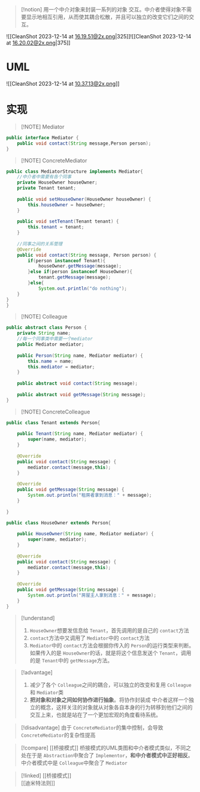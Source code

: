 
> [!notion] 
> 用一个中介对象来封装一系列的对象 交互。中介者使得对象不需要显示地相互引用，从而使其耦合松散，并且可以独立的改变它们之间的交互。

![[CleanShot 2023-12-14 at 16.19.51@2x.png|325]]![[CleanShot 2023-12-14 at 16.20.02@2x.png|375]]
# UML
![[CleanShot 2023-12-14 at 10.37.13@2x.png]]


# 实现

> [!NOTE] Mediator

```java
public interface Mediator {  
	public void contact(String message,Person person);  
}
```
> [!NOTE] ConcreteMediator
```java
public class MediatorStructure implements Mediator{  
	//中介者中需要有各个同事  
	private HouseOwner houseOwner;  
	private Tenant tenant;  
	  
	public void setHouseOwner(HouseOwner houseOwner) {  
		this.houseOwner = houseOwner;  
	}  
	  
	public void setTenant(Tenant tenant) {  
		this.tenant = tenant;  
	}  
	  
	//同事之间的关系管理  
	@Override  
	public void contact(String message, Person person) {  
		if(person instanceof Tenant){  
			houseOwner.getMessage(message);  
		}else if(person instanceof HouseOwner){  
			tenant.getMessage(message);  
		}else{  
			System.out.println("do nothing");  
	}  
}  
}

```


> [!NOTE] Colleague
```java
public abstract class Person {  
	private String name;  
	//每一个同事类中需要一个mediator  
	public Mediator mediator;  
	  
	public Person(String name, Mediator mediator) {  
		this.name = name;  
		this.mediator = mediator;  
	}  
	  
	public abstract void contact(String message);  
	  
	public abstract void getMessage(String message);  
}
```

> [!NOTE] ConcreteColleague
```java
public class Tenant extends Person{  
  
	public Tenant(String name, Mediator mediator) {  
		super(name, mediator);  
	}  
	  
	@Override  
	public void contact(String message) {  
		mediator.contact(message,this);  
	}  
	  
	@Override  
	public void getMessage(String message) {  
		System.out.println("租房者拿到消息：" + message);  
	}  
  
}

```

```java
public class HouseOwner extends Person{  
  
	public HouseOwner(String name, Mediator mediator) {  
		super(name, mediator);  
	}  
	  
	@Override  
	public void contact(String message) {  
		mediator.contact(message,this);  
	}  
	  
	@Override  
	public void getMessage(String message) {  
		System.out.println("房屋主人拿到消息：" + message);  
	}  
}

```


> [!understand] 
> 1. `HouseOwner`想要发信息给 `Tenant`，首先调用的是自己的 `contact`方法
> 2. `contact`方法中又调用了  `Mediator`中的 `contact`方法
> 3.  `Mediator`中的 `contact`方法会根据你传入的 `Person`的运行类型来判断。如果传入的是 `HouseOwner`的话，就是将这个信息发送个 `Tenant`，调用的是 `Tenant`中的 `getMessage`方法。


> [!advantage] 
> 1. 减少了各个 `Colleague`之间的耦合，可以独立的改变和复用 `Colleague`和 `Mediator`类
> 2. **把对象和对象之间如何协作进行抽象**。将协作封装成 中介者这样一个独立的概念，这样关注的对象就从对象各自本身的行为转移到他们之间的交互上来，也就是站在了一个更加宏观的角度看待系统。




> [!disadvantage]
> 由于 `ConcreteMediator`的集中控制，会导致 `ConcreteMediator`的复杂性提高




> [!compare] [[桥接模式]]
 > 桥接模式的UML类图和中介者模式类似，不同之处在于是 `Abstraction`中聚合了 `Implementor`，**和中介者模式中正好相反**。中介者模式中是 `Colleague`中聚合了
 > `Mediator`


> [!linked] 
> [[桥接模式]]  
> [[迪米特法则]]
